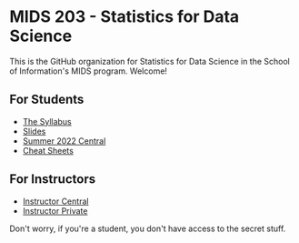 # MIDS 203 - Statistics for Data Science

This is the GitHub organization for Statistics for Data Science in the School of Information's MIDS program. Welcome! 

## For Students 

- [The Syllabus](https://mids-w203.github.io/syllabus/)
- [Slides](https://github.com/mids-w203/slides)
- [Summer 2022 Central](https://github.com/mids-w203/summer_22_central) 
- [Cheat Sheets](https://github.com/mids-w203/cheat_sheets)

## For Instructors 

- [Instructor Central](https://github.com/mids-w203/instructor_central)
- [Instructor Private](https://github.com/mids-w203/instructor_private)

Don't worry, if you're a student, you don't have access to the secret stuff. 
